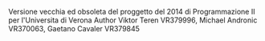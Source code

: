 Versione vecchia ed obsoleta del proggetto del 2014 di Programmazione II per l'Universita di Verona
Author Viktor Teren VR379996, Michael Andronic VR370063, Gaetano Cavaler VR379845
